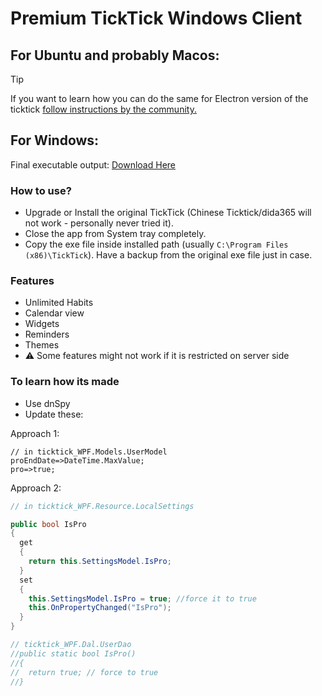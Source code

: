 # Premium TickTick Windows Client

## For Ubuntu and probably Macos:
> [!TIP]
> If you want to learn how you can do the same for Electron version of the ticktick [follow instructions by the community.](https://github.com/yazdipour/unlimited-ticktick-windows/issues/12)

## For Windows:

Final executable output: [Download Here](https://github.com/Dhanush908090/latest-unlimited-ticktick-windows/tree/latest-tick)

### How to use? 

- Upgrade or Install the original TickTick (Chinese Ticktick/dida365 will not work - personally never tried it).
- Close the app from System tray completely.
- Copy the exe file inside installed path (usually `C:\Program Files (x86)\TickTick`). Have a backup from the original exe file just in case.

### Features

- Unlimited Habits
- Calendar view
- Widgets
- Reminders
- Themes
- ⚠️ Some features might not work if it is restricted on server side

### To learn how its made

- Use dnSpy
- Update these:

Approach 1:

```
// in ticktick_WPF.Models.UserModel
proEndDate=>DateTime.MaxValue;
pro=>true;
```

Approach 2:

```c#
// in ticktick_WPF.Resource.LocalSettings

public bool IsPro
{
  get
  {
    return this.SettingsModel.IsPro;
  }
  set
  {
    this.SettingsModel.IsPro = true; //force it to true
    this.OnPropertyChanged("IsPro");
  }
}

// ticktick_WPF.Dal.UserDao
//public static bool IsPro()
//{
//  return true; // force to true
//}
```
